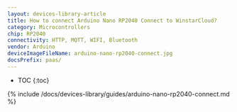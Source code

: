 ```yaml
---
layout: devices-library-article
title: How to connect Arduino Nano RP2040 Connect to WinstarCloud?
category: Microcontrollers
chip: RP2040
connectivity: HTTP, MQTT, WIFI, Bluetooth
vendor: Arduino
deviceImageFileName: arduino-nano-rp2040-connect.jpg
docsPrefix: paas/
---
```


* TOC
{:toc}

{% include /docs/devices-library/guides/arduino-nano-rp2040-connect.md %}
